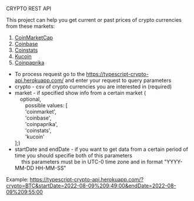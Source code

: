 CRYPTO REST API

This project can help you get current or past prices of crypto currencies from these markets: <br />
1. [CoinMarketCap](https://coinmarketcap.com/ "CoinMarketCap")
2. [Coinbase](https://www.coinbase.com/ "Coinbase")
3. [Coinstats](https://coinstats.app/ "Coinstats")
4. [Kucoin](https://www.kucoin.com/ "Kucoin")
5. [Coinpaprika](https://coinpaprika.com/ "Coinpaprika")

- To process request go to the https://typescript-crypto-api.herokuapp.com/ and enter your request to query parameters <br />
- crypto - csv of crypto currencies you are interested in (required) <br />
- market - if specified show info from a certain market ( <br />
&emsp;optional, <br />
&emsp;&emsp;possible values: [ <br />
&emsp;&emsp;'coinmarket', <br />
&emsp;&emsp;'coinbase', <br />
&emsp;&emsp;'coinpaprika', <br />
&emsp;&emsp;'coinstats', <br /> 
&emsp;&emsp;'kucoin' <br />
        ];)
- startDate and endDate - if you want to get data from a certain period of time you should specifie both of this parameters <br />
&emsp; this parameters must be in UTC-0 time zone and in format "YYYY-MM-DD HH-MM-SS"

Example: https://typescript-crypto-api.herokuapp.com/?crypto=BTC&startDate=2022-08-09%209:49:00&endDate=2022-08-09%209:55:00
